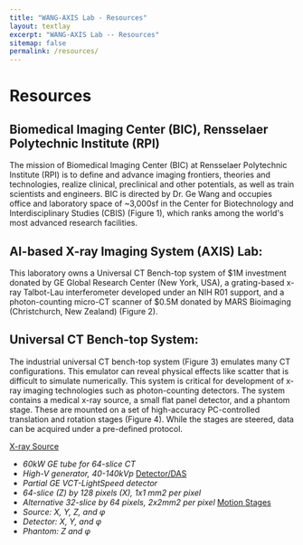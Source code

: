 ```yaml
---
title: "WANG-AXIS Lab - Resources"
layout: textlay
excerpt: "WANG-AXIS Lab -- Resources"
sitemap: false
permalink: /resources/
---
```


# Resources



## Biomedical Imaging Center (BIC), Rensselaer Polytechnic Institute (RPI)

The mission of Biomedical Imaging Center (BIC) at Rensselaer Polytechnic Institute (RPI) is to define and advance imaging frontiers, theories and technologies, realize clinical, preclinical and other potentials, as well as train scientists and engineers. BIC is directed by Dr. Ge Wang and occupies office and laboratory space of ~3,000sf in the Center for Biotechnology and Interdisciplinary Studies (CBIS) (Figure 1), which ranks among the world's most advanced research facilities.


## AI-based X-ray Imaging System (AXIS) Lab:

This laboratory owns a Universal CT Bench-top system of $1M investment donated by GE Global Research Center (New York, USA), a grating-based x-ray Talbot-Lau interferometer developed under an NIH R01 support, and a photon-counting micro-CT scanner of $0.5M donated by MARS Bioimaging (Christchurch, New Zealand) (Figure 2).


## Universal CT Bench-top System:

The industrial universal CT bench-top system (Figure 3) emulates many CT configurations. This emulator can reveal physical effects like scatter that is difficult to simulate numerically. This system is critical for development of x-ray imaging technologies such as photon-counting detectors.
The system contains a medical x-ray source, a small flat panel detector, and a phantom stage. These are mounted on a set of high-accuracy PC-controlled translation and rotation stages (Figure 4). While the stages are steered, data can be acquired under a pre-defined protocol.

<u>X-ray Source</u>
* <i>60kW GE tube for 64-slice CT</i>
* <i>High-V generator, 40-140kVp</i>
<u>Detector/DAS</u>
* <i>Partial GE VCT-LightSpeed detector</i>
* <i>64-slice (Z) by 128 pixels (X), 1x1 mm2 per pixel</i>
* <i>Alternative 32-slice by 64 pixels, 2x2mm2 per pixel</i>
<u>Motion Stages</u>
* <i>Source: X, Y, Z, and φ</i>
* <i>Detector: X, Y, and φ</i>
* <i>Phantom: Z and φ</i>



